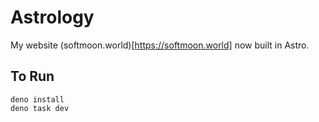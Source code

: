 # Astrology

My website (softmoon.world)[https://softmoon.world] now built in Astro.

## To Run
```
deno install
deno task dev
```
